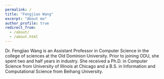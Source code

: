 ```yaml
---
permalink: /
title: "Fengjiao Wang"
excerpt: "About me"
author_profile: true
redirect_from: 
  - /about/
  - /about.html
---
```


Dr. Fengjiao Wang is an Assistant Professor in Computer Science in the college of sciences at the Old Dominion University. Prior to joining ODU, she spent two and half years in industry. She received a Ph.D. in Computer Science from University of Illinois at Chicago and a B.S. in Information and Computational Science from Beihang University.

